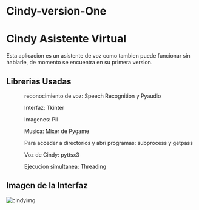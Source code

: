 # Cindy-version-One

<h1> Cindy Asistente Virtual </h1>

Esta aplicacion es un asistente de voz como tambien puede funcionar sin hablarle, de momento se encuentra en su primera version.

<h2> Librerias Usadas </h2>

<ol>
  <ul>reconocimiento de voz: Speech Recognition y Pyaudio</ul>
  <ul>Interfaz: Tkinter</ul>
  <ul>Imagenes: Pil</ul>
  <ul>Musica: Mixer de Pygame</ul>
  <ul>Para acceder a directorios y abri programas: subprocess y getpass </ul>
  <ul>Voz de Cindy: pyttsx3</ul>
  <ul>Ejecucion simultanea: Threading</ul>
</ol>  
  
  <h2>Imagen de la Interfaz</h2>
  
  ![cindyimg](https://user-images.githubusercontent.com/61121429/103034120-e9f15f00-4542-11eb-8670-eea4929b01b0.PNG)
